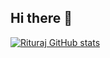 ## Hi there 👋
[![Rituraj GitHub stats](https://github-readme-stats.vercel.app/api?username=rituraj17&show=reviews,discussions_started,discussions_answered,prs_merged,prs_merged_percentage&theme=radical&rank_icon=github)](https://github.com/rituraj17/github-readme-stats)

<!--
**rituraj17/rituraj17** is a ✨ _special_ ✨ repository because its `README.md` (this file) appears on your GitHub profile.

Here are some ideas to get you started:

- 🔭 I’m currently working on ...
- 🌱 I’m currently learning ...
- 👯 I’m looking to collaborate on ...
- 🤔 I’m looking for help with ...
- 💬 Ask me about ...
- 📫 How to reach me: ...
- 😄 Pronouns: ...
- ⚡ Fun fact: ...
-->
